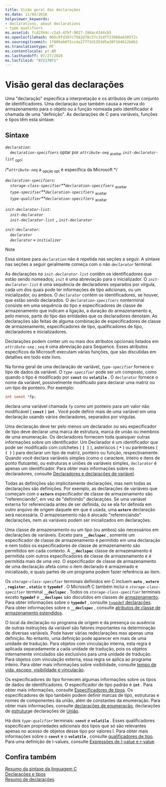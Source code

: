 ```yaml
---
title: Visão geral das declarações
ms.date: 11/04/2016
helpviewer_keywords:
- declarations, about declarations
- type qualifiers
ms.assetid: fcd2364c-c2a5-4fbf-9027-19dac4144cb5
ms.openlocfilehash: 066c0fd307c7562d70c57c31dff23960a6305f2c
ms.sourcegitcommit: 1f009ab0f2cc4a177f2d1353d5a38f164612bdb1
ms.translationtype: MT
ms.contentlocale: pt-BR
ms.lasthandoff: 07/27/2020
ms.locfileid: "87217071"
---
```

# <a name="overview-of-declarations"></a>Visão geral das declarações

Uma "declaração" especifica a interpretação e os atributos de um conjunto de identificadores. Uma declaração que também causa a reserva do armazenamento para o objeto ou a função nomeada pelo identificador é chamada de uma "definição". As declarações de C para variáveis, funções e tipos têm esta sintaxe:

## <a name="syntax"></a>Sintaxe

*`declaration`*:<br/>
&nbsp;&nbsp;&nbsp;&nbsp;*`declaration-specifiers`* optar por *`attribute-seq`* <sub>aceitar</sub> *`init-declarator-list`* <sub>opt</sub>**`;`**

/\**`attribute-seq`* a <sub>opção opt</sub> é específica da Microsoft */

*`declaration-specifiers`*:<br/>
&nbsp;&nbsp;&nbsp;&nbsp;*`storage-class-specifier`**`declaration-specifiers`* <sub>aceitar</sub><br/>
&nbsp;&nbsp;&nbsp;&nbsp;*`type-specifier`**`declaration-specifiers`* <sub>aceitar</sub><br/>
&nbsp;&nbsp;&nbsp;&nbsp;*`type-qualifier`**`declaration-specifiers`* <sub>aceitar</sub>

*`init-declarator-list`*:<br/>
&nbsp;&nbsp;&nbsp;&nbsp;*`init-declarator`*<br/>
&nbsp;&nbsp;&nbsp;&nbsp;*`init-declarator-list`* **`,`** *`init-declarator`*

*`init-declarator`*:<br/>
&nbsp;&nbsp;&nbsp;&nbsp;*`declarator`*<br/>
&nbsp;&nbsp;&nbsp;&nbsp;*`declarator`* **`=`** *`initializer`*

> [!NOTE]
> Essa sintaxe para *`declaration`* não é repetida nas seções a seguir. A sintaxe nas seções a seguir geralmente começa com o não *`declarator`* terminal.

As declarações no *`init-declarator-list`* contêm os identificadores que estão sendo nomeados; *`init`* é uma abreviação para o inicializador. O *`init-declarator-list`* é uma sequência de declaradores separados por vírgula, cada um dos quais pode ter informações de tipo adicionais, ou um inicializador, ou ambos. O *`declarator`* contém os identificadores, se houver, que estão sendo declarados. O *`declaration-specifiers`* nonterminal consiste em uma sequência do tipo e especificadores de classe de armazenamento que indicam a ligação, a duração do armazenamento e, pelo menos, parte do tipo das entidades que os declaradores denotam. As declarações são feitas de alguma combinação de especificadores de classe de armazenamento, especificadores de tipo, qualificadores de tipo, declaradores e inicializadores.

Declarações podem conter um ou mais dos atributos opcionais listados em *`attribute-seq`* ; *`seq`* é uma abreviação para Sequence. Esses atributos específicos da Microsoft executam várias funções, que são discutidas em detalhes em todo este livro.

Na forma geral de uma declaração de variável, *`type-specifier`* fornece o tipo de dados da variável. O *`type-specifier`* pode ser um composto, como quando o tipo é modificado por **`const`** ou **`volatile`** . O `declarator` fornece o nome da variável, possivelmente modificado para declarar uma matriz ou um tipo de ponteiro. Por exemplo:

```C
int const *fp;
```

declara uma variável chamada `fp` como um ponteiro para um valor não modificável ( **`const`** ) **`int`** . Você pode definir mais de uma variável em uma declaração usando vários declaradores, separados por vírgulas.

Uma declaração deve ter pelo menos um declarador ou seu especificador de tipo deve declarar uma marca de estrutura, marca de união ou membros de uma enumeração. Os declaradores fornecem toda quaisquer outras informações sobre um identificador. Um Declarador é um identificador que pode ser modificado com colchetes ( **`[ ]`** ), asteriscos ( <strong>`*`</strong> ) ou parênteses ( **`( )`** ) para declarar um tipo de matriz, ponteiro ou função, respectivamente. Quando você declara variáveis simples (como o caractere, inteiro e itens de ponto flutuante), ou estruturas e uniões de variáveis simples, `declarator` é apenas um identificador. Para obter mais informações sobre os declaradores, consulte [Declaradores e declarações de variável](../c-language/declarators-and-variable-declarations.md).

Todas as definições são implicitamente declarações, mas nem todas as declarações são definições. Por exemplo, as declarações de variáveis que começam com o **`extern`** especificador de classe de armazenamento são "referenciando", em vez de "definindo" declarações. Se uma variável externa for referenciada antes de ser definida, ou se ela for definida em outro arquivo de origem daquele em que é usada, uma **`extern`** declaração será necessária. O armazenamento não é alocado "referenciando" declarações, nem as variáveis podem ser inicializados em declarações.

Uma classe de armazenamento ou um tipo (ou ambos) são necessários em declarações de variáveis. Exceto para **`__declspec`** , somente um especificador de classe de armazenamento é permitido em uma declaração e nem todos os especificadores de classe de armazenamento são permitidos em cada contexto. A **`__declspec`** classe de armazenamento é permitida com outros especificadores de classe de armazenamento e é permitida mais de uma vez. O especificador de classe de armazenamento de uma declaração afeta como o item declarado é armazenado e inicializado, e quais partes de um programa podem fazer referência ao item.

Os *`storage-class-specifier`* terminais definidos em C incluem **`auto`** , **`extern`** , **`register`** , **`static`** e **`typedef`** . O Microsoft C também inclui o *`storage-class-specifier`* terminal **`__declspec`** . Todos os *`storage-class-specifier`* terminais exceto **`typedef`** e **`__declspec`** são discutidos em classes de [armazenamento](../c-language/c-storage-classes.md). Para obter informações sobre o **`typedef`** , consulte [ `typedef` declarações](../c-language/typedef-declarations.md). Para obter informações sobre o **`__declspec`** , consulte [atributos de classe de armazenamento estendidos](../c-language/c-extended-storage-class-attributes.md).

O local da declaração no programa de origem e da presença ou ausência de outras instruções da variável são fatores importantes na determinação de diversas variáveis. Pode haver várias redeclarações mas apenas uma definição. No entanto, uma definição pode aparecer em mais de uma unidade de tradução. Para objetos com vinculação interna, esta regra é aplicada separadamente a cada unidade de tradução, pois os objetos internamente vinculados são exclusivos para uma unidade de tradução. Para objetos com vinculação externa, essa regra se aplica ao programa inteiro. Para obter mais informações sobre visibilidade, consulte [tempo de vida, escopo, visibilidade e vinculação](../c-language/lifetime-scope-visibility-and-linkage.md).

Os especificadores do tipo fornecem algumas informações sobre os tipos de dados de identificadores. O especificador de tipo padrão é **`int`** . Para obter mais informações, consulte [Especificadores de tipos](../c-language/c-type-specifiers.md). Os especificadores de tipo também podem definir marcas de tipo, estruturas e nomes de componentes da união, além de constantes da enumeração. Para obter mais informações, consulte [declarações de enumeração](../c-language/c-enumeration-declarations.md), declarações de [estrutura](../c-language/structure-declarations.md)e declarações de [União](../c-language/union-declarations.md).

Há dois *`type-qualifier`* terminais: **`const`** e **`volatile`** . Esses qualificadores especificam propriedades adicionais dos tipos que só são relevantes apenas no acesso de objetos desse tipo por valores l. Para obter mais informações sobre o **`const`** e o **`volatile`** , consulte [qualificadores de tipo](../c-language/type-qualifiers.md). Para uma definição de l-values, consulte [Expressões de l-value e r-value](../c-language/l-value-and-r-value-expressions.md).

## <a name="see-also"></a>Confira também

[Resumo da sintaxe da linguagem C](../c-language/c-language-syntax-summary.md)<br/>
[Declarações e tipos](../c-language/declarations-and-types.md)<br/>
[Resumo de declarações](../c-language/summary-of-declarations.md)
